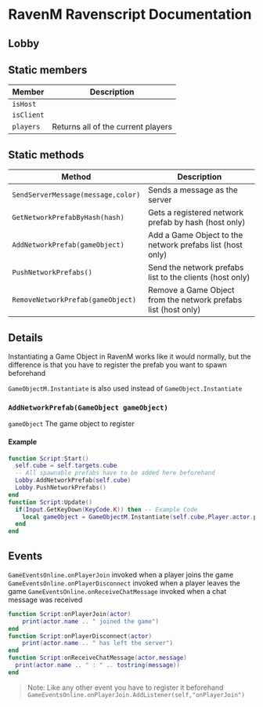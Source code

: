 # RavenM Ravenscript Documentation


Lobby
-------------
## Static members

| Member | Description                    |
| ------------- | ------------------------------ |
| `isHost`      |    |
| `isClient`      |    |
| `players`      |   Returns all of the current players |
## Static methods

| Method | Description                    |
| ------------- | ------------------------------ |
| `SendServerMessage(message,color)`      | Sends a message as the server      |
| `GetNetworkPrefabByHash(hash)`   | Gets a registered network prefab by hash (host only)   |
| `AddNetworkPrefab(gameObject)`   | Add a Game Object to the network prefabs list (host only)   |
| `PushNetworkPrefabs()`   | Send the network prefabs list to the clients (host only)   |
| `RemoveNetworkPrefab(gameObject)`   | Remove a Game Object from the network prefabs list (host only)   |

## Details
Instantiating a Game Object in RavenM works like it would normally, but the difference is that you have to register the prefab you want to spawn beforehand

`GameObjectM.Instantiate` is also used instead of `GameObject.Instantiate`

### `AddNetworkPrefab(GameObject gameObject)`


`gameObject` The game object to register


#### Example
```lua
function Script:Start()
  self.cube = self.targets.cube
  -- All spawnable prefabs have to be added here beforehand
  Lobby.AddNetworkPrefab(self.cube)
  Lobby.PushNetworkPrefabs() 
end
function Script:Update()
  if(Input.GetKeyDown(KeyCode.K)) then -- Example Code
    local gameObject = GameObjectM.Instantiate(self.cube,Player.actor.position,Quaternion.identity)
  end
end
```
## Events

`GameEventsOnline.onPlayerJoin` invoked when a player joins the game
`GameEventsOnline.onPlayerDisconnect` invoked when a player leaves the game
`GameEventsOnline.onReceiveChatMessage` invoked when a chat message was received
```lua
function Script:onPlayerJoin(actor)
	print(actor.name .. " joined the game")
end
function Script:onPlayerDisconnect(actor)
	print(actor.name .. " has left the server")
end
function Script:onReceiveChatMessage(actor,message)
  print(actor.name .. " : " .. tostring(message))
end

```
> Note: Like any other event you have to register it beforehand 
> ```GameEventsOnline.onPlayerJoin.AddListener(self,"onPlayerJoin")```





